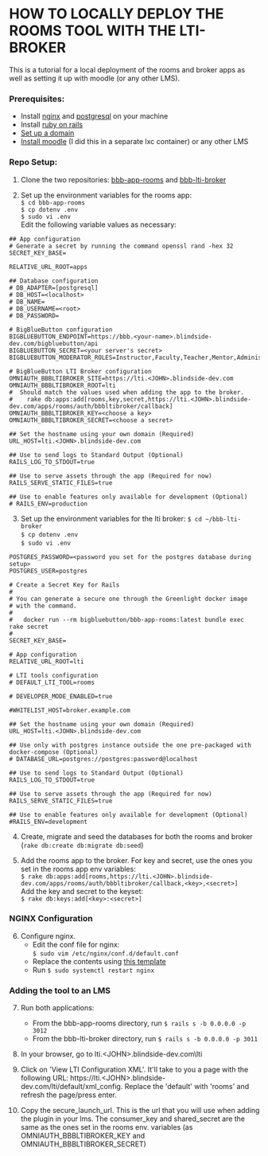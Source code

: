 <h1>  HOW TO LOCALLY DEPLOY THE ROOMS TOOL WITH THE LTI-BROKER </h1>
This is a tutorial for a local deployment of the rooms and broker apps as well as setting it up with moodle (or any other LMS). 

### Prerequisites:
- Install [nginx](https://docs.nginx.com/nginx/admin-guide/installing-nginx/installing-nginx-open-source/#prebuilt_ubuntu) and [postgresql](https://computingforgeeks.com/install-postgresql-11-on-ubuntu-linux/) on your machine 
- Install [ruby on rails](https://gorails.com/setup/ubuntu/16.04)
- [Set up a domain](https://github.com/jfederico/bbb-lti-run#preliminary-steps)
- [Install moodle](https://docs.moodle.org/39/en/Step-by-step_Installation_Guide_for_Ubuntu) (I did this in a separate lxc container) or any other LMS

### Repo Setup:

1. Clone the two repositories: [bbb-app-rooms](https://github.com/bigbluebutton/bbb-app-rooms) and [bbb-lti-broker](https://github.com/bigbluebutton/bbb-lti-broker)

2. Set up the environment variables for the rooms app: <br>
`$ cd bbb-app-rooms` <br>
`$ cp dotenv .env` <br>
`$ sudo vi .env` <br>
Edit the following variable values as necessary: <br>
```
## App configuration
# Generate a secret by running the command openssl rand -hex 32
SECRET_KEY_BASE=

RELATIVE_URL_ROOT=apps

## Database configuration
# DB_ADAPTER=[postgresql]
# DB_HOST=<localhost>
# DB_NAME=
# DB_USERNAME=<root>
# DB_PASSWORD=

# BigBlueButton configuration
BIGBLUEBUTTON_ENDPOINT=https://bbb.<your-name>.blindside-dev.com/bigbluebutton/api
BIGBLUEBUTTON_SECRET=<your server's secret>
BIGBLUEBUTTON_MODERATOR_ROLES=Instructor,Faculty,Teacher,Mentor,Administrator,Admin

# BigBlueButton LTI Broker configuration
OMNIAUTH_BBBLTIBROKER_SITE=https://lti.<JOHN>.blindside-dev.com
OMNIAUTH_BBBLTIBROKER_ROOT=lti
#  Should match the values used when adding the app to the broker.
#    rake db:apps:add[rooms,key,secret,https://lti.<JOHN>.blindside-dev.com/apps/rooms/auth/bbbltibroker/callback]
OMNIAUTH_BBBLTIBROKER_KEY=<choose a key>
OMNIAUTH_BBBLTIBROKER_SECRET=<choose a secret>

## Set the hostname using your own domain (Required)
URL_HOST=lti.<JOHN>.blindside-dev.com

## Use to send logs to Standard Output (Optional)
RAILS_LOG_TO_STDOUT=true

## Use to serve assets through the app (Required for now)
RAILS_SERVE_STATIC_FILES=true

## Use to enable features only available for development (Optional)
# RAILS_ENV=production
```
3. Set up the environment variables for the lti broker:
`$ cd ~/bbb-lti-broker` <br>
`$ cp dotenv .env` <br>
`$ sudo vi .env` <br>
```
POSTGRES_PASSWORD=<password you set for the postgres database during setup>
POSTGRES_USER=postgres

# Create a Secret Key for Rails
#
# You can generate a secure one through the Greenlight docker image
# with the command.
#
#   docker run --rm bigbluebutton/bbb-app-rooms:latest bundle exec rake secret
#
SECRET_KEY_BASE=

# App configuration
RELATIVE_URL_ROOT=lti

# LTI tools configuration
# DEFAULT_LTI_TOOL=rooms

# DEVELOPER_MODE_ENABLED=true

#WHITELIST_HOST=broker.example.com

## Set the hostname using your own domain (Required)
URL_HOST=lti.<JOHN>.blindside-dev.com

## Use only with postgres instance outside the one pre-packaged with docker-compose (Optional)
# DATABASE_URL=postgres://postgres:password@localhost

## Use to send logs to Standard Output (Optional)
RAILS_LOG_TO_STDOUT=true

## Use to serve assets through the app (Required for now)
RAILS_SERVE_STATIC_FILES=true

## Use to enable features only available for development (Optional)
#RAILS_ENV=development
```
4. Create, migrate and seed the databases for both the rooms and broker (`rake db:create db:migrate db:seed`) <br>

5. Add the rooms app to the broker. For key and secret, use the ones you set in the rooms app env variables: \
    `$ rake db:apps:add[rooms,https://lti.<JOHN>.blindside-dev.com/apps/rooms/auth/bbbltibroker/callback,<key>,<secret>]` <br>
    Add the key and secret to the keyset: <br>
    `$ rake db:keys:add[<key>:<secret>]`

### NGINX Configuration
6. Configure nginx. 
    - Edit the conf file for nginx: <br>
    `$ sudo vim /etc/nginx/conf.d/default.conf`
    - Replace the contents using [this template](https://github.com/jfederico/bbb-lti-run/blob/master/nginx/.sites.template.local) <br>
    - Run `$ sudo systemctl restart nginx`<br>

### Adding the tool to an LMS

7. Run both applications: 
    - From the bbb-app-rooms directory, run `$ rails s -b 0.0.0.0 -p 3012` <br>
    - From the bbb-lti-broker directory, run `$ rails s -b 0.0.0.0 -p 3011` <br>

8. In your browser, go to lti.\<JOHN>.blindside-dev.com\lti 

9. Click on 'View LTI Configuration XML'. It'll take to you a page with the following URL: https://lti.\<JOHN>.blindside-dev.com/lti/default/xml_config. Replace the 'default' with 'rooms' and refresh the page/press enter. 

10. Copy the secure_launch_url. This is the url that you will use when adding the plugin in your lms. The consumer_key and shared_secret are the same as the ones set in the rooms env. variables (as OMNIAUTH_BBBLTIBROKER_KEY and OMNIAUTH_BBBLTIBROKER_SECRET)  
